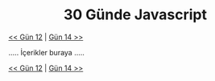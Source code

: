 <div align="center">
  <h1>30 Günde Javascript</h1>
</div>

[<< Gün 12](../gün-12/gun-12.md) | [Gün 14 >>](../gün-14/gun-14.md)

.....
İçerikler buraya
.....

[<< Gün 12](../gün-12/gun-12.md) | [Gün 14 >>](../gün-14/gun-14.md)